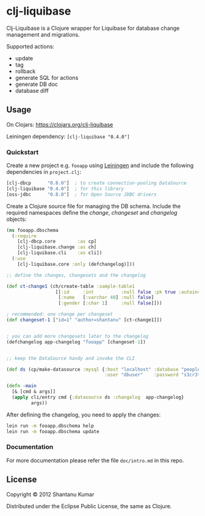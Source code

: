 # clj-liquibase

Clj-Liquibase is a Clojure wrapper for Liquibase for
database change management and migrations.

Supported actions:

* update
* tag
* rollback
* generate SQL for actions
* generate DB doc
* database diff


## Usage

On Clojars: https://clojars.org/clj-liquibase

Leiningen dependency: `[clj-liquibase "0.4.0"]`


### Quickstart

Create a new project e.g. `fooapp` using [Leiningen](http://leiningen.org/) and
include the following dependencies in `project.clj`:

```clojure
[clj-dbcp      "0.8.0"]  ; to create connection-pooling DataSource
[clj-liquibase "0.4.0"]  ; for this library
[oss-jdbc      "0.8.0"]  ; for Open Source JDBC drivers
```

Create a Clojure source file for managing the DB schema. Include the required
namespaces define the _change_, _changeset_ and _changelog_ objects:

```clojure
(ns fooapp.dbschema
  (:require
    [clj-dbcp.core        :as cp]
    [clj-liquibase.change :as ch]
    [clj-liquibase.cli    :as cli])
  (:use
    [clj-liquibase.core :only (defchangelog)]))

;; define the changes, changesets and the changelog

(def ct-change1 (ch/create-table :sample-table1
                  [[:id     :int          :null false :pk true :autoinc true]
                   [:name   [:varchar 40] :null false]
                   [:gender [:char 1]     :null false]]))

; recommended: one change per changeset
(def changeset-1 ["id=1" "author=shantanu" [ct-change1]])


; you can add more changesets later to the changelog
(defchangelog app-changelog "fooapp" [changeset-1])


;; keep the DataSource handy and invoke the CLI

(def ds (cp/make-datasource :mysql {:host "localhost" :database "people"
                                    :user "dbuser"    :password "s3cr3t"}))

(defn -main
  [& [cmd & args]]
  (apply cli/entry cmd {:datasource ds :changelog  app-changelog}
         args))

```

After defining the changelog, you need to apply the changes:

```bash
lein run -m fooapp.dbschema help
lein run -m fooapp.dbschema update
```

### Documentation

For more documentation please refer the file `doc/intro.md` in this repo.

## License

Copyright © 2012 Shantanu Kumar

Distributed under the Eclipse Public License, the same as Clojure.
